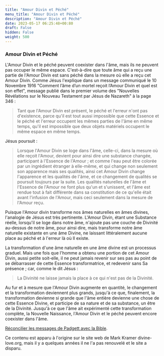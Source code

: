 ```yaml
---
title: "Amour Divin et Péché"
menu_title: "Amour Divin et Péché"
description: "Amour Divin et Péché"
date: 2023-05-17 06:25:48+00:80
draft: False
hidden: False
weight: 500
---
```

### Amour Divin et Péché

L'Amour Divin et le péché peuvent coexister dans l'âme, mais ils ne peuvent pas occuper le même espace. C'est-à-dire que toute âme qui a reçu une partie de l'Amour Divin est sans péché dans la mesure où elle a reçu cet Amour Divin. Comme Jésus l'explique dans un message communiqué le 10 Novembre 1916 "Comment l’âme d’un mortel reçoit l’Amour Divin et quel est son effet", message publié dans le premier  volume des "Nouvelles Révélations sur le Nouveau Testament par Jésus de Nazareth" à la page 346 :

> Tant que l'Amour Divin est présent, le péché et l'erreur n'ont pas d'existence, parce qu'il est tout aussi impossible que cette Essence et le péché et l'erreur occupent les mêmes parties de l'âme en même temps, qu'il est impossible que deux objets matériels occupent le même espace en même temps.

Jésus poursuit :

> Lorsque l'Amour Divin se loge dans l'âme, celle-ci, dans la mesure où elle reçoit l'Amour, devient pour ainsi dire une substance changée, participant à l'Essence de l'Amour ; et comme l'eau peut être colorée par un ingrédient étranger à elle-même, et qui change non seulement son apparence mais ses qualités, ainsi cet Amour Divin change l'apparence et les qualités de l'âme, et ce changement de qualités se poursuit toujours par la suite. Les qualités naturelles de l'âme et l'Essence de l'Amour ne font plus qu'un et s'unissent, et l'âme est rendue tout à fait différente dans sa constitution de ce qu'elle était avant l'infusion de l'Amour, mais ceci seulement dans la mesure de l'Amour reçu.

Puisque l'Amour divin transforme nos âmes naturelles en âmes divines, l'analogie de Jésus est très pertinente. L'Amour Divin, étant une Substance réelle, lorsqu'il se loge dans notre âme, n'ajoute pas une couche de Divinité au-dessus de notre âme, pour ainsi dire, mais transforme notre âme naturelle existante en une âme Divine, ne laissant littéralement aucune place au péché et à l'erreur là où Il existe.

La transformation d'une âme naturelle en une âme divine est un processus graduel. Mais une fois que l'homme a obtenu une portion de cet Amour Divin, aussi petite soit-elle, il ne peut jamais revenir sur ses pas au point de se débarrasser de cette Essence transformatrice, et redevenir sans Sa présence ; car, comme le dit Jésus :

> La Divinité ne laisse jamais la place à ce qui n'est pas de la Divinité.

Au fur et à mesure que l'Amour Divin augmente en quantité, le changement et la transformation deviennent plus grands, jusqu'à ce que, finalement, la transformation devienne si grande que l'âme entière devienne une chose de cette Essence Divine, et participe de sa nature et de sa substance, un être de la Divinité. Jusqu'à ce que l'âme ait expérimenté cette transformation complète, la Nouvelle Naissance, l'Amour Divin et le péché peuvent encore coexister dans l'âme.

[Réconcilier les messages de Padgett avec la Bible](https://new-birth.net/topical-subjects/reconciling-the-padgett-messages-to-the-bible/).

Ce contenu est apparu à l'origine sur le site web de Mark Kramer divine-love.org, mais il y a quelques années il ne l'a pas renouvelé et le site a disparu.
